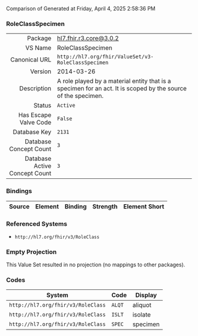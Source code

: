 Comparison of 
Generated at Friday, April 4, 2025 2:58:36 PM

### RoleClassSpecimen

|      |     |
| ---: | --- |
| Package | hl7.fhir.r3.core@3.0.2 |
| VS Name | RoleClassSpecimen |
| Canonical URL | `http://hl7.org/fhir/ValueSet/v3-RoleClassSpecimen` |
| Version | 2014-03-26 |
| Description | A role played by a material entity that is a specimen for an act. It is scoped by the source of the specimen. |
| Status | `Active` |
| Has Escape Valve Code | `False` |
| Database Key | `2131` |
| Database Concept Count | `3` |
| Database Active Concept Count | `3` |
### Bindings

| Source | Element | Binding | Strength | Element Short |
| ------ | ------- | ------- | -------- | ------------- |

### Referenced Systems

* `http://hl7.org/fhir/v3/RoleClass`
### Empty Projection

This Value Set resulted in no projection (no mappings to other packages).

### Codes

| System | Code | Display |
| ------ | ---- | ------- |
| `http://hl7.org/fhir/v3/RoleClass` | `ALQT` | aliquot |
| `http://hl7.org/fhir/v3/RoleClass` | `ISLT` | isolate |
| `http://hl7.org/fhir/v3/RoleClass` | `SPEC` | specimen |

